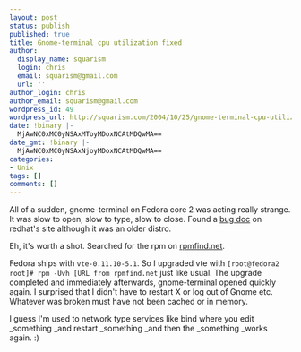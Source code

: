 ```yaml
---
layout: post
status: publish
published: true
title: Gnome-terminal cpu utilization fixed
author:
  display_name: squarism
  login: chris
  email: squarism@gmail.com
  url: ''
author_login: chris
author_email: squarism@gmail.com
wordpress_id: 49
wordpress_url: http://squarism.com/2004/10/25/gnome-terminal-cpu-utilization-fixed/
date: !binary |-
  MjAwNC0xMC0yNSAxMToyMDoxNCAtMDQwMA==
date_gmt: !binary |-
  MjAwNC0xMC0yNSAxNjoyMDoxNCAtMDQwMA==
categories:
- Unix
tags: []
comments: []
---
```

All of a sudden, gnome-terminal on Fedora core 2 was acting really strange.  It was slow to open, slow to type, slow to close.  Found a [bug doc](http://bugzilla.redhat.com/bugzilla/show_bug.cgi?id=87779) on redhat's site although it was an older distro.

Eh, it's worth a shot.  Searched for the rpm on [rpmfind.net](http://www.rpmfind.net/linux/rpm2html/search.php?query=vte&amp;submit=Search+...).

Fedora ships with `vte-0.11.10-5.1`.  So I upgraded vte with `[root@fedora2 root]# rpm -Uvh [URL from rpmfind.net` just like usual.  The upgrade completed and immediately afterwards, gnome-terminal opened quickly again.  I surprised that I didn't have to restart X or log out of Gnome etc.  Whatever was broken must have not been cached or in memory.

I guess I'm used to network type services like bind where you edit _something _and restart _something _and then the _something _works again.  :)